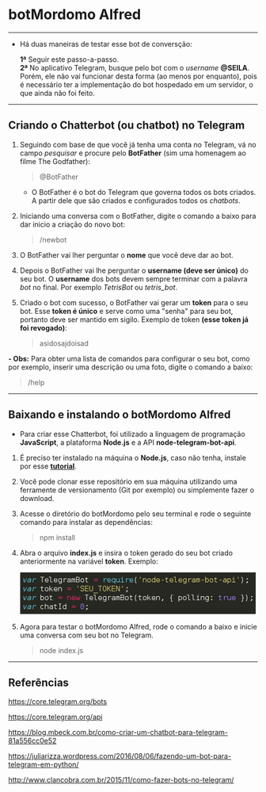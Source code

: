 botMordomo Alfred
===============================================

--------------------
- Há duas maneiras de testar esse bot de conversção:
	
	**1ª** Seguir este passo-a-passo.<br /> 
	**2ª** No aplicativo Telegram, busque pelo bot com o *username* **@SEILA**. Porém, ele não vai funcionar desta forma (ao menos por enquanto), pois é necessário ter a implementação do bot hospedado em um servidor, o que ainda não foi feito.

--------------------

## Criando o Chatterbot (ou chatbot) no Telegram

1. Seguindo com base de que você já tenha uma conta no Telegram, vá no campo *pesquisar* e procure pelo **BotFather** (sim uma homenagem ao filme The Godfather):
	
	> @BotFather

	- O BotFather é o bot do Telegram que governa todos os bots criados. A partir dele que são criados e configurados todos os *chatbots*.

2. Iniciando uma conversa com o BotFather, digite o comando a baixo para dar inicio a criação do novo bot:

	> /newbot

3. O BotFather vai lher perguntar o **nome** que você deve dar ao bot.

4. Depois o BotFather vai lhe perguntar o **username (deve ser único)** do seu bot. O **username** dos bots devem sempre terminar com a palavra *bot* no final. Por exemplo *TetrisBot* ou *tetris_bot*. 

5. Criado o bot com sucesso, o BotFather vai gerar um **token** para o seu bot. Esse **token é único** e serve como uma "senha" para seu bot, portanto deve ser mantido em sigilo. Exemplo de token **(esse token já foi revogado)**: 

	> asidosajdoisad

**- Obs:** Para obter uma lista de comandos para configurar o seu bot, como por exemplo, inserir uma descrição ou uma foto, digite o comando a baixo:
	
> /help

--------------------

## Baixando e instalando o botMordomo Alfred

- Para criar esse Chatterbot, foi utilizado a linguagem de programação **JavaScript**, a plataforma **Node.js** e a API **node-telegram-bot-api**.

1. É preciso ter instalado na máquina o **Node.js**, caso não tenha, instale por esse **[tutorial](https://github.com/CristianAmbrosi/tutoriais/blob/master/Instalar%20Node.js%20no%20Ubuntu.md)**.

2. Você pode clonar esse repositório em sua máquina utilizando uma ferramente de versionamento (Git por exemplo) ou simplemente fazer o download.

3. Acesse o diretório do botMordomo pelo seu terminal e rode o seguinte comando para instalar as dependências:

	> npm install

4. Abra o arquivo **index.js** e insira o token gerado do seu bot criado anteriormente na variável **token**. Exemplo: <br />
	
	![](https://github.com/CristianAmbrosi/botMordomo/blob/master/images/token-bot.png)

5. Agora para testar o botMordomo Alfred, rode o comando a baixo e inicie uma conversa com seu bot no Telegram.

	> node index.js

--------------------

## Referências

https://core.telegram.org/bots

https://core.telegram.org/api

https://blog.mbeck.com.br/como-criar-um-chatbot-para-telegram-81a556cc0e52

https://juliarizza.wordpress.com/2016/08/06/fazendo-um-bot-para-telegram-em-python/

http://www.clancobra.com.br/2015/11/como-fazer-bots-no-telegram/
